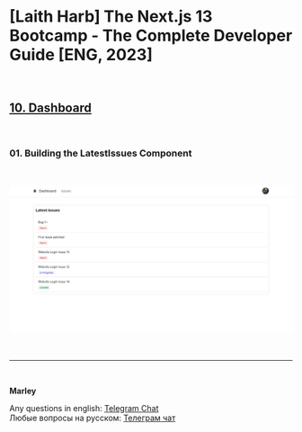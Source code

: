 # [Laith Harb] The Next.js 13 Bootcamp - The Complete Developer Guide [ENG, 2023]

<br/>

## [10. Dashboard](https://github.com/webmakaka/Next.js-Projects-Build-an-Issue-Tracker/pull/11)

<br/>

### 01. Building the LatestIssues Component

<br/>

![Application](/img/pic-ch09-img10.png?raw=true)

<br/>

---

<br/>

**Marley**

Any questions in english: <a href="https://jsdev.org/chat/">Telegram Chat</a>  
Любые вопросы на русском: <a href="https://jsdev.ru/chat/">Телеграм чат</a>
